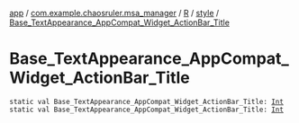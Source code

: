 [app](../../../index.md) / [com.example.chaosruler.msa_manager](../../index.md) / [R](../index.md) / [style](index.md) / [Base_TextAppearance_AppCompat_Widget_ActionBar_Title](.)

# Base_TextAppearance_AppCompat_Widget_ActionBar_Title

`static val Base_TextAppearance_AppCompat_Widget_ActionBar_Title: `[`Int`](https://kotlinlang.org/api/latest/jvm/stdlib/kotlin/-int/index.html)
`static val Base_TextAppearance_AppCompat_Widget_ActionBar_Title: `[`Int`](https://kotlinlang.org/api/latest/jvm/stdlib/kotlin/-int/index.html)